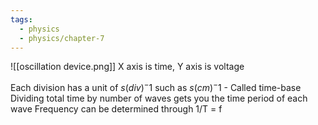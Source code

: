 ```yaml
---
tags:
  - physics
  - physics/chapter-7
---
```

![[oscillation device.png]]
X axis is time, 
Y axis is voltage

Each division has a unit of $s(div)^-1$ such as $s(cm)^-1$ - Called time-base
Dividing total time by number of waves gets you the time period of each wave
Frequency can be determined through 1/T = f